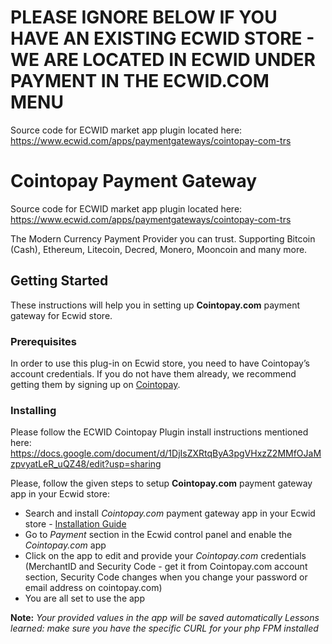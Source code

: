 # PLEASE IGNORE BELOW IF YOU HAVE AN EXISTING ECWID STORE - WE ARE LOCATED IN ECWID UNDER PAYMENT IN THE ECWID.COM MENU
Source code for ECWID market app plugin located here: https://www.ecwid.com/apps/paymentgateways/cointopay-com-trs

# Cointopay Payment Gateway

Source code for ECWID market app plugin located here: https://www.ecwid.com/apps/paymentgateways/cointopay-com-trs

The Modern Currency Payment Provider you can trust. Supporting Bitcoin (Cash), Ethereum, Litecoin, Decred, Monero, Mooncoin and many more.

## Getting Started

These instructions will help you in setting up **Cointopay.com** payment gateway for Ecwid store.

### Prerequisites

In order to use this plug-in on Ecwid store, you need to have Cointopay’s account credentials. If you do not have them already, we recommend getting them by signing up on [Cointopay](https://cointopay.com/).

### Installing

Please follow the ECWID Cointopay Plugin install instructions mentioned here: https://docs.google.com/document/d/1DjIsZXRtqByA3pgVHxzZ2MMfOJaMzpvyatLeR_uQZ48/edit?usp=sharing

Please, follow the given steps to setup **Cointopay.com** payment gateway app in your Ecwid store: 

* Search and install *Cointopay.com* payment gateway app in your Ecwid store - [Installation Guide](https://support.ecwid.com/hc/en-us/articles/115005872689-Guide-to-using-Ecwid-App-Market)
* Go to *Payment* section in the Ecwid control panel and enable the *Cointopay.com* app
* Click on the app to edit and provide your *Cointopay.com* credentials (MerchantID and Security Code - get it from Cointopay.com account section, Security Code changes when you change your password or email address on cointopay.com)
* You are all set to use the app

**Note:** *Your provided values in the app will be saved automatically*
*Lessons learned: make sure you have the specific CURL for your php FPM installed*

